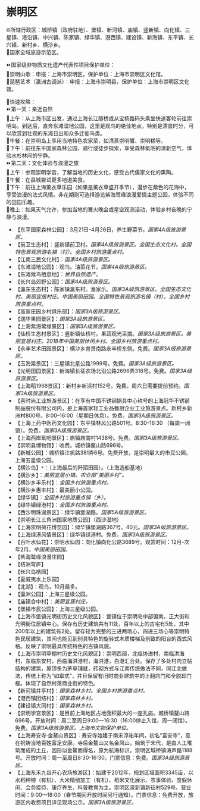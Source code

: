 # 崇明区  
🌐所辖行政区：城桥镇（政府驻地）、堡镇、新河镇、庙镇、竖新镇、向化镇、三星镇、港沿镇、中兴镇、陈家镇、绿华镇、港西镇、建设镇、新海镇、东平镇、长兴镇、新村乡、横沙乡。  
🚩国家全域旅游示范区。  

⏩国家级非物质文化遗产代表性项目保护单位：  
🔸崇明山歌：申报：上海市崇明区，保护单位：上海市崇明区文化馆。  
🔸琵琶艺术（瀛洲古调派）：申报：上海市崇明县，保护单位：上海市崇明区文化馆。  

🧭快速攻略：  
⏩第一天：亲近自然  
🔸上午：从上海市区出发，通过上海长江隧桥或从宝杨路码头乘坐快速客轮前往崇明岛。到达后，直奔东滩湿地公园，这里是观鸟的绝佳地点，特别是清晨时分，可以欣赏到壮观的东滩日出和众多迁徙鸟类。  
🔸午餐：在崇明岛上享用当地特色农家菜，如清蒸崇明蟹、崇明糕等。  
🔸下午：前往东平国家森林公园，骑行或徒步探索，享受森林氧吧的清新空气，体验水杉林间的宁静。  
⏩第二天：文化体验与浪漫之旅  
🔸上午：参观崇明学宫，了解当地的历史文化，感受古代儒家文化的熏陶。  
🔸午餐：在县城尝试更多地道美食。  
🔸下午：前往上海薰衣草乐园（如果是薰衣草盛开季节），漫步在紫色的花海中，享受浪漫的法式风情。非花期则可选择游览紫海鹭缘浪漫爱情主题公园，体验不同的田园乐趣。  
🔸晚上：如果天气允许，参加当地的篝火晚会或星空观测活动，体验乡村夜晚的宁静与浪漫。  

* 【东平国家森林公园】：3月21日-4月26日，养生野菜节。*国家4A级旅游景区。*  
* 【前卫生态村】：竖新镇前卫村。*国家4A级旅游景区。全国生态文化村。全国特色景观旅游名镇（村）。全国乡村旅游重点村。*  
* 【江南三民文化村】：*国家4A级旅游景区。*  
* 【东滩湿地公园】：观鸟。油菜花节。*国家4A级旅游景区。*  
* 【东滩候鸟栖息地】：*世界自然遗产。*  
* 【长兴岛郊野公园】：*国家4A级旅游景区。*  
* 【瀛东生态村】：陈家镇瀛东村。渔家乐。*国家3A级旅游景区。全国生态文化村。美丽宜居村庄。中国美丽田园。全国特色景观旅游名镇（村）。全国乡村旅游重点村。*  
* 【高家庄园乡村俱乐部】：*国家3A级旅游景区。*  
* 【瑞华果园景区】：*国家3A级旅游景区。*  
* 【上海紫海鹭缘景区】：*国家3A级旅游景区。*  
* 【仙桥生态村景区】：竖新镇仙桥村。果蔬观光采摘。*国家3A级旅游景区。美丽宜居村庄。2018年中国美丽休闲乡村。全国乡村旅游重点村。*  
* 【永丰艺术田园景区】：横沙乡育贤南路永丰桥东侧。免费。*国家3A级旅游景区。*  
* 【玉海棠景区】：三星镇北星公路1999号。免费。*国家3A级旅游景区。*  
* 【光明田园景区】：新海镇长征农场北沿公路2696弄318号。免费。*国家3A级旅游景区。*  
* 【上海稻1968景区】：新村乡新浜村152号。免费。周六日需要提前预约。*国家3A级旅游景区。*  
* 【喜时尚工业旅游景区】：在享有中国不锈钢锅具中心称号的上海冠华不锈钢制品股份有限公司内，是上海首家轻工业品餐厨企业工业旅游景点。新村乡新洲村800号。8:00–16:00（星期日休息）。免费。*国家3A级旅游景区。*  
* 【上海上药中医药文化园】：东平镇林风公路501号。8:30–16:30 （每周一闭馆）。免费。*国家3A级旅游景区。*  
* 【上海西岸氧吧景区】：庙镇庙南村1438号。免费。*国家3A级旅游景区。*  
* 【崇明县博物馆】：收费。城桥镇鳌山路696号。  
* 【新城公园】：城桥镇江帆路381弄6号。免费开放，是崇明最大的市民公园。上海五星级公园。  
* 【横沙岛】`*`：（上海最后的阡陌田园）。（上海造船基地）  
* 【横沙乡】：*美丽宜居小镇。农业部“美丽乡村”。*  
* 【横沙乡丰乐村】：*全国乡村旅游重点村。*  
* 【横沙乡惠丰村】：最美丽小公园。  
* 【绿华镇】：*全国乡村旅游重点镇（乡）。*  
* 【绿华镇绿港村】：*全国乡村旅游重点村。*  
* 【西沙明珠湖景区】：绿华镇堡湖路。*国家5A级旅游景区。*  
* 【崇明长江三角洲国家地质公园】（西沙湿地）  
* 【上海崇明荷花博览园】：绿华镇堡湖路367号。40元。*国家3A级旅游景区。*  
* 【上海绿港风情景区】：绿华镇绿港村。免费。*国家3A级旅游景区。*  
* 【百叶水仙花】：崇明水仙园：向化镇向化公路3689号。观赏时间：12月-次年2月。*中国美丽田园。*  
* 【紫海鹭缘浪漫庄园】  
* 【桔洲穹庐】  
* 【长兴岛桔园】  
* 【夏威夷水上乐园】  
* 【北湖】：观鸟，10月最多。  
* 【瀛洲公园】：上海三星级公园。  
* 【庙镇合中村】：*美丽宜居村庄。*  
* 【堡镇市民公园】：上海三星级公园。  
* 【上海市堡镇光明街历史文化风貌区】：堡镇位于崇明岛中部偏南。正大街和光明街位居镇中心。保存有历史建筑共有11处，百年以上的古宅有5处，其中200年以上的建筑有2处。留存较为完整的三进两场心，四进三场心等崇明特色民居建筑，其间也能见到别具特色的旋转式木质楼梯及别致的阳台的西式风格。反映了崇明最具传统特色的古镇风貌。  
* 【上海市崇明草棚村历史文化风貌区】：崇明西部，北临协进村，南临洪海村，东临东安村，西临海洪港村，海洪港，白港汇合处。保存了多处村内立帖结构的建筑，屋顶多为茅草铺就，砖砌方式与江南传统做法不同，同江北做法，传统上称为“如皋式”，并且保留有旧时商业建筑中的上翻店门和全脱卸门框。体现了自然村落商业街的特色。  
* 【新河镇井亭村】：*国家森林乡村。全国乡村旅游重点村。*  
* 【港西镇团结村】：*国家森林乡村。*  
* 【建设镇大同村】：*国家森林乡村。*  
* 【崇明学宫景区】：是目前上海地区占地面积最大的一座孔庙。城桥镇鳌山路696号。开放时间：周二至周日9:00—16:30（16:00停止入馆，周一闭馆）。免费。*国家3A级旅游景区。上海市文物保护单位。*  
* 【上海寿安寺·金鳌山景区】：寿安寺始建于南宋淳祐年间，初名“富安寺”，意在祝祷当地百姓富足安康。寺后金鳌山又名金凤山，始筑于宋代，是由人工堆筑而成的土丘，因形似金鳌而得名，原为航海标识。崇明区城桥镇涛声路1188号。开放时间：周一至周日8:30-16:30。门票信息：免费。*国家3A级旅游景区。*  
* 【上海东禾九谷开心农场旅游区】：始建于2012年，规划区域面积3345亩，以水稻种植（有机）、大米精细加工（有机）、稻米文化展示、农事体验、度假休闲、会务接待、康疗养生、科普教育为主。崇明区竖新镇新征村529号。营业时间：9:00—18:00（春节期间开放时间另行通知）。门票信息：免费开放，旅游区内收费项目详见现场公示。*国家3A级旅游景区。*  